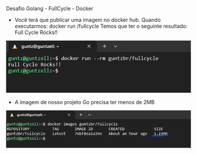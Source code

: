 Desafio Golang - FullCycle - Docker

- Você terá que publicar uma imagem no docker hub. Quando executarmos:
docker run <seu-user>/fullcycle
Temos que ter o seguinte resultado: Full Cycle Rocks!!
<img src="img/evidencia-print-na-execucao-full-cycle-rocks.png" alt="Full Cycle Rocks!!">

- A imagem de nosso projeto Go precisa ter menos de 2MB
<img src="img/evidencia-size-imagem-2mb.png" alt="Size 2mb">

